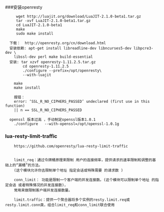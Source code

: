 ###安装openresty

         wget http://luajit.org/download/LuaJIT-2.1.0-beta1.tar.gz
         tar -xvf LuaJIT-2.1.0-beta1.tar.gz
         cd LuaJIT-2.1.0-beta1
         make
         sudo make install

      下载：  http://openresty.org/cn/download.html
      安装依赖: apt-get install libreadline-dev libncurses5-dev libpcre3-dev \
        libssl-dev perl make build-essential
      安装: tar xzvf openresty-1.11.2.5.tar.gz
            cd openresty-1.11.2.5
            ./configure --prefix=/opt/openresty\
            --with-luajit

        make
        make install

        报错：
        error: ‘SSL_R_NO_CIPHERS_PASSED’ undeclared (first use in this function)
        || n == SSL_R_NO_CIPHERS_PASSED

      openssl 版本过高 ，手动制定openssl版本1.0.1
        ./configure   --with-openssl=/opt/openssl-1.0.1g




### lua-resty-limit-traffic
        https://github.com/openresty/lua-resty-limit-traffic


        limit_req：通过令牌桶原理来限制 用户的连接频率，提供请求的速率限制和调整的基础上的“漏桶”的方法。
        (这个模块允许你去限制单个地址 指定会话或特殊需要 的请求数 )

        conn_limit： 功能是限制一个客户端的并发连接数。(这个模块可以限制单个地址 的指定会话 或者特殊情况的并发连接数)，
        常用来做限制客户端并发连接数量。

        limit.traffic：提供一个聚合器将多个实例的resty.limit.req或resty.limit.conn类，组合limit_req和conn_limit联合使用




